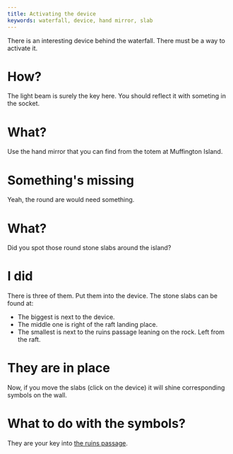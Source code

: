 ```yaml
---
title: Activating the device
keywords: waterfall, device, hand mirror, slab
---
```


There is an interesting device behind the waterfall. There must be a way to activate it.

# How?
The light beam is surely the key here. You should reflect it with someting in the socket.

# What?
Use the hand mirror that you can find from the totem at Muffington Island.

# Something's missing
Yeah, the round are would need something.

# What?
Did you spot those round stone slabs around the island?

# I did
There is three of them. Put them into the device. The stone slabs can be found at:
 - The biggest is next to the device.
 - The middle one is right of the raft landing place.
 - The smallest is next to the ruins passage leaning on the rock. Left from the raft.

# They are in place
Now, if you move the slabs (click on the device) it will shine corresponding symbols on the wall.

# What to do with the symbols?
They are your key into [the ruins passage](010-ruins-passage.md).
